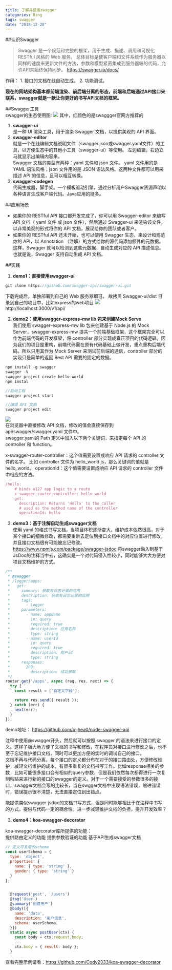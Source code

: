 ```yaml
---
title: 了解并使用swagger
categories: Ring
tags: swagger
date: "2018-12-28"
---
```


##认识Swagger  
> Swagger 是一个规范和完整的框架，用于生成、描述、调用和可视化 RESTful 风格的 Web 服务。
总体目标是使客户端和文件系统作为服务器以同样的速度来更新文件的方法，参数和模型紧密集成到服务器端的代码，允许API来始终保持同步。 https://swagger.io/docs/

作用：
    1. 接口的文档在线自动生成。
    2. 功能测试。

**现在的网站架构基本都前端渲染、前后端分离的形态，前端和后端通过API接口来联系，swagger就是一款让你更好的书写API文档的框架。**

##Swagger工具  
swagger的生态使用图:
![](/img/swagger/a.png)
其中，红颜色的是swaggger官网方推荐的
1. **swagger-ui**  
是一种 UI 渲染工具，用于渲染 Swagger 文档，以提供美观的 API 界面。
2. **swagger-editor**  
就是一个在线编辑文档说明文件（swagger.json或swagger.yaml文件）的工具，以方便生态中的其他小工具（swagger-ui）等使用。 左边编辑，右边立马就显示出编辑内容来。  
Swagger 文档的类型有两种：yaml 文件和 json 文件。
yaml 文件用的是 YAML 语法风格；json 文件用的是 JSON 语法风格。这两种文件都可以用来描述 API 的信息，且可以相互转换。
3. **swagger-codegen**  
代码生成器，脚手架。一个模板驱动引擎，通过分析用户Swagger资源声明以各种语言生成客户端代码。Java应用的挺多。

##应用场景  
- 如果你的 RESTful API 接口都开发完成了，你可以用 Swagger-editor 来编写 API 文档（ yaml 文件 或 json 文件），然后通过 Swagger-ui 来渲染该文件，以非常美观的形式将你的 API 文档，展现给你的团队或者客户。
- 如果你的 RESTful API 还未开始，也可以使用 Swagger 生态，来设计和规范你的 API，以 Annotation （注解）的方式给你的源代码添加额外的元数据。这样，Swagger 就可以检测到这些元数据，自动生成对应的 API 描述信息。也就是说，Swagger 支持自动生成 API 文档。

##实践
1. **demo1：直接使用swagger-ui** 
```javascript
git clone https://github.com/swagger-api/swagger-ui.git
```
下载完成后，单独部署到自己的 Web 服务器即可。
故拷贝 Swagger-ui/dist 目录到自己的项目中，比如express的web项目
![](/img/swagger/b.png)  
http://localhost:3000/v1/api/

2. **demo2：使用swagger-express-mw lib 包来创建Mock Serve**  
我们使用 swagger-express-mw lib 包来创建基于 Node.js 的 Mock Server，swagger-express-mw 提共一个前端基础框架，这个框架完全可以作为前端代码的开发框架，将 controller 部分实现成真正项目的代码逻辑。因为我们的项目是重构，前端代码需在原有代码基础上做开发，重点重构后端代码。所以只用其作为 Mock Server 来测试前后端的通信，controller 部分的实现只是简单的返回 Rest API 需要的固定的数据。

```javascript
npm install -g swagger
swagger -V
swagger project create hello-world
npm instal

//启动工程
swagger project start

//编辑 API 文档
swagger project edit
```
![](/img/swagger/c.png)  
在浏览器中直接修改 API 文档，修改的值会直接保存到 api/swagger/swagger.yaml 文件中。  
swagger.yaml的 Path 定义中加入以下两个关键词，来指定每个 API 的 controller 和 function。  

x-swagger-router-controller：这个值需要设置成响应 API 请求的 controller 文件的名字。
    比如 controller 文件为 hello_world.js，那么关键词的值就是 hello_world。
operationId：这个值需要设置成响应 API 请求的 controller 文件中相应的方法。
```javascript
/hello:
    # binds a127 app logic to a route
    x-swagger-router-controller: hello_world
    get:
      description: Returns 'Hello' to the caller
      # used as the method name of the controller
      operationId: hello
```

3. **demo3：基于注解自动生成swagger文档**   
使用 yaml 的格式书写文档，当项目体积逐渐变大，维护成本依然很高，对于某个接口的细微修改，都需要重新去定位到接口文档中的对应位置进行修改，并且接口文档很有可能被忘记修改。  
https://www.npmjs.com/package/swagger-jsdoc 将swagger融入到基于JsDoc的注释当中去，这确实是一个对代码侵入性较小，同时能够大大方便对项目文档维护的方式。
```javascript
/**
 * @swagger
 * /logger/apps:
 *   get:
 *     summary: 获取有日志记录的应用
 *     description: 获取有日志记录的应用
 *     tags:
 *       - Logger
 *     parameters:
 *       - name: appName
 *         in: query
 *         required: true
 *         description: 应用名称
 *         type: string
 *       - name: userId
 *         in: query
 *         required: true
 *         description: 用户id
 *         type: string
 *     responses:
 *       200:
 *         description: 成功获取
 */
router.get('/apps', async (req, res, next) => {
  try {
    const result = ['自定义字段'];

    return res.send({ result });
  } catch (err) {
    next(err);
  }
});
```
demo地址： https://github.com/mjhea0/node-swagger-api

注释中使用@swagger开头，然后就可以按照 swagger 的语法来进行接口的定义。这样子极大地方便了文档的书写和修改，在程序员对接口进行修改之后，也不至于忘记维护接口文档，同时可以更加方便的实时的调试自己的接口。    
文档不再与代码分离，每个接口的定义都分布在对于的接口路由处，方便修改维护，减轻文档维护的成本，有很多重复的文档书写工作。比如response相关的参数，比如可能很多接口会有相似的query参数，但是我们依然每次都得进行一次复制粘贴来进行新的接口的swagger的定义。对于一个需要接受的参数很多的接口，swagger文档会写的比较长，当在swgger文档中出现语法错误，缩进错误时，错误提示很不清楚，无法直接定位到出错点。


能提供类似swagger-jsdoc的文档书写方式，但是同时能够相比于在注释中书写的方式，提供与代码一定的耦合性。进一步减轻维护文档的负担，提升开发效率？   

3. **demo4：koa-swagger-decorator** 

koa-swagger-decorator库所提供的功能：  
提供路由定义的功能
提供参数验证的功能
基于API生成swagger文档
```javascript
// 定义可复用的schema
const userSchema = {
  type: 'object',
  properties: {
    name: { type: 'string' },
    gender: { type: 'string' }
  }
};


  @request('post', '/users')
  @tag('User')
  @summary('创建用户')
  @body([{
    name: 'data',
    description: '用户信息',
    schema: userSchema,
  }])
  static async postUser(ctx) {
    const body = ctx.request.body;
    ...
    ctx.body = { result: body };
  }

```
查看完整示例请看：https://github.com/Cody2333/koa-swagger-decorator
